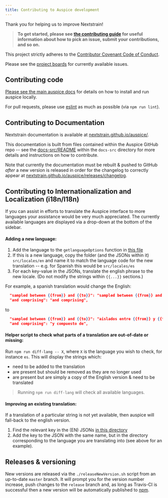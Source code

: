 ```yaml
---
title: Contributing to Auspice development
---
```


Thank you for helping us to improve Nextstrain!

> **To get started, please see [the contributing guide](https://github.com/nextstrain/.github/blob/master/CONTRIBUTING.md) for useful information about how to pick an issue, submit your contributions, and so on.**

This project strictly adheres to the [Contributor Covenant Code of Conduct](https://github.com/nextstrain/.github/blob/master/CODE_OF_CONDUCT.md).

Please see the [project boards](https://github.com/orgs/nextstrain/projects) for currently available issues.

## Contributing code  
[Please see the main auspice docs](https://nextstrain.github.io/auspice/introduction/install) for details on how to install and run auspice locally.

For pull requests, please use [eslint](https://eslint.org/) as much as possible (via `npm run lint`).


## Contributing to Documentation

Nextstrain documentation is available at [nextstrain.github.io/auspice/](https://nextstrain.github.io/auspice/).

This documentation is built from files contained within the Auspice GitHub repo -- see the [docs-src/README](https://github.com/nextstrain/auspice/tree/master/docs-src) within the `docs-src` directory for more details and instructions on how to contribute.

Note that currently the documentation must be rebuilt & pushed to GitHub _after_ a new version is released in order for the changelog to correctly appear at [nextstrain.github.io/auspice/releases/changelog](https://nextstrain.github.io/auspice/releases/changelog).


## Contributing to Internationalization and Localization (i18n/l18n)

If you can assist in efforts to translate the Auspice interface to more languages your assistance would be very much appreciated.
The currently available languages are displayed via a drop-down at the bottom of the sidebar.

#### Adding a new language:

  1) Add the language to the `getlanguageOptions` function in [this file](https://github.com/nextstrain/auspice/blob/master/src/components/controls/language.js#L24)
  2) If this is a new language, copy the folder (and the JSONs within it) `src/locales/en` and name it to match the language code for the new translation -- e.g. for Spanish this would be `src/locales/es`
  3) For each key-value in the JSONs, translate the english phrase to the new locale. (Do not modify the strings within `{{...}}` sections.)
  
  
For example, a spanish translation would change the English:
```json
  "sampled between {{from}} and {{to}}": "sampled between {{from}} and {{to}}",
  "and comprising": "and comprising",
```
to 
```json
  "sampled between {{from}} and {{to}}": "aislados entre {{from}} y {{to}}",
  "and comprising": "y compuesto de",
```

#### Helper script to check what parts of a translation are out-of-date or missing:

Run `npm run diff-lang -- X`, where `X` is the language you wish to check, for instance `es`.
This will display the strings which:
* need to be added to the translation
* are present but should be removed as they are no longer used
* are present but are simply a copy of the English version & need to be translated


> Running `npm run diff-lang` will check all available languages.

#### Improving an existing translation:

If a translation of a particular string is not yet available, then auspice will fall-back to the english version.

  1) Find the relevant key in the (EN) JSONs [in this directory](https://github.com/nextstrain/auspice/tree/master/src/locales/en)
  2) Add the key to the JSON with the same name, but in the directory corresponding to the language you are translating into (see above for an example).



## Releases & versioning
New versions are released via the `./releaseNewVersion.sh` script from an up-to-date `master` branch. It will prompt you for the version number increase, push changes to the `release` branch and, as long as Travis-CI is successful then a new version will be automatically published to [npm](https://www.npmjs.com/package/auspice).

